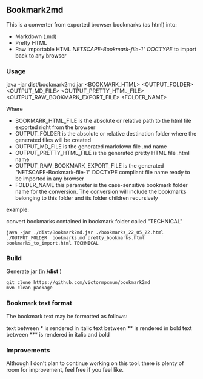 ## Bookmark2md

This is a converter from exported browser bookmarks (as html) into:

* Markdown (.md)
* Pretty HTML
* Raw importable HTML *NETSCAPE-Bookmark-file-1" DOCTYPE* to import back to any browser


### Usage

java -jar dist/bookmark2md.jar <BOOKMARK_HTML> <OUTPUT_FOLDER> <OUTPUT_MD_FILE> <OUTPUT_PRETTY_HTML_FILE> <OUTPUT_RAW_BOOKMARK_EXPORT_FILE> <FOLDER_NAME>

Where

- BOOKMARK_HTML_FILE is the absolute or relative path to the html file exported right from the browser
- OUTPUT_FOLDER is the absolute or relative destination folder where the generated files will be created
- OUTPUT_MD_FILE is the generated markdown file .md name
- OUTPUT_PRETTY_HTML_FILE is the generated pretty HTML file .html name
- OUTPUT_RAW_BOOKMARK_EXPORT_FILE is the generated "NETSCAPE-Bookmark-file-1" DOCTYPE compliant file name ready to be imported in any browser
- FOLDER_NAME this parameter is the case-sensitive bookmark folder name for the conversion. The conversion will include the bookmarks belonging to this folder and its folder children recursively


example:

convert bookmarks contained in bookmark folder called "TECHNICAL"

```	
java -jar ./dist/Bookmark2md.jar ./bookmarks_22_05_22.html  ./OUTPUT_FOLDER  bookmarks.md pretty_bookmarks.html bookmarks_to_import.html TECHNICAL
```	

### Build

Generate jar (in **/dist** )

```	
git clone https://github.com/victormpcmun/bookmark2md	
mvn clean package	
```

### Bookmark text format

The bookmark text may be formatted as follows:

text between * is rendered in italic
text between ** is rendered in bold
text between *** is rendered in italic and bold


### Improvements

Although I don't plan to continue working on this tool, there is plenty of room for improvement, feel free if you feel like.
